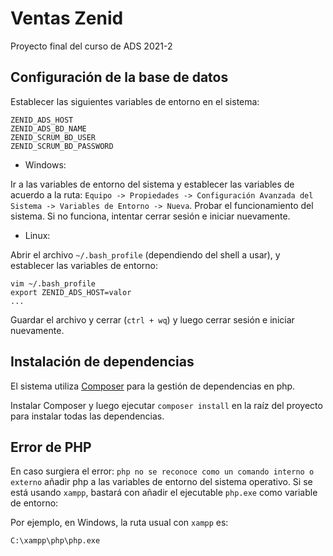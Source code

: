 # Ventas Zenid

Proyecto final del curso de ADS 2021-2

## Configuración de la base de datos

Establecer las siguientes variables de entorno en el sistema:

```
ZENID_ADS_HOST
ZENID_ADS_BD_NAME
ZENID_SCRUM_BD_USER
ZENID_SCRUM_BD_PASSWORD
```

- Windows:

Ir a las variables de entorno del sistema y establecer las variables de acuerdo a la ruta: `Equipo -> Propiedades -> Configuración Avanzada del Sistema -> Variables de Entorno -> Nueva`. 
Probar el funcionamiento del sistema. Si no funciona, intentar cerrar sesión e iniciar nuevamente.

- Linux:

Abrir el archivo `~/.bash_profile` (dependiendo del shell a usar), y establecer las variables de entorno:

```
vim ~/.bash_profile
export ZENID_ADS_HOST=valor
...
```

Guardar el archivo y cerrar (`ctrl + wq`) y luego cerrar sesión e iniciar nuevamente.

## Instalación de dependencias

El sistema utiliza [Composer](https://getcomposer.org/) para la gestión de dependencias en php.

Instalar Composer y luego ejecutar `composer install` en la raíz del proyecto para instalar todas las dependencias.

## Error de PHP

En caso surgiera el error: `php no se reconoce como un comando interno o externo` añadir php a las variables de entorno del sistema operativo.
Si se está usando `xampp`, bastará con añadir el ejecutable `php.exe` como variable de entorno:

Por ejemplo, en Windows, la ruta usual con `xampp` es:

```
C:\xampp\php\php.exe
```